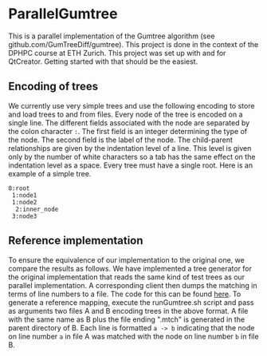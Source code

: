 # ParallelGumtree
This is a parallel implementation of the Gumtree algorithm (see github.com/GumTreeDiff/gumtree).
This project is done in the context of the DPHPC course at ETH Zurich.
This project was set up with and for QtCreator.
Getting started with that should be the easiest.

## Encoding of trees
We currently use very simple trees and use the following encoding to store and load trees to and from files.
Every node of the tree is encoded on a single line.
The different fields associated with the node are separated by the colon character `:`.
The first field is an integer determining the type of the node.
The second field is the label of the node.
The child-parent relationships are given by the indentation level of a line.
This level is given only by the number of white characters so a tab has the same effect on the indentation level as a space.
Every tree must have a single root. Here is an example of a simple tree.

```
0:root
 1:node1
 1:node2
  2:inner_node
 3:node3
```

## Reference implementation
To ensure the equivalence of our implementation to the original one, we compare the results as follows.
We have implemented a tree generator for the original implementation that reads the same kind of test trees as our parallel implementation.
A corresponding client then dumps the matching in terms of line numbers to a file.
The code for this can be found [here](https://github.com/BalzGuenat/gumtree/tree/prallel-gt-reference).
To generate a reference mapping, execute the runGumtree.sh script and pass as arguments two files A and B encoding trees in the above format.
A file with the same name as B plus the file ending ".mtch" is generated in the parent directory of B.
Each line is formatted `a -> b` indicating that the node on line number `a` in file A was matched with the node on line number `b` in file B.
